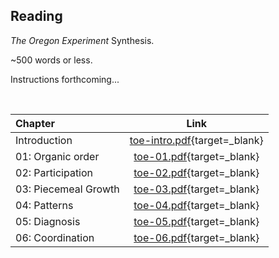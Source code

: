 ## Reading  

_The Oregon Experiment_ Synthesis.

~500 words or less.

Instructions forthcoming...  

<br>

| Chapter | Link |
|:---| :---: |
| Introduction | [toe-intro.pdf][intro]{target=_blank} |  
| 01: Organic order | [toe-01.pdf][01]{target=_blank} |
| 02: Participation | [toe-02.pdf][02]{target=_blank} |
| 03: Piecemeal Growth | [toe-03.pdf][03]{target=_blank} |
| 04: Patterns | [toe-04.pdf][04]{target=_blank} |
| 05: Diagnosis | [toe-05.pdf][05]{target=_blank} |
| 06: Coordination | [toe-06.pdf][06]{target=_blank} |


[intro]: https://drive.google.com/file/d/1IXF-H8DYzJXmqSggUTvlQ51LQQSUyTGn/view?usp=sharing
[01]: https://drive.google.com/file/d/1kBrv88P6dZRpaNTo4My0F-9IdeU51MjL/view?usp=sharing  
[02]: https://drive.google.com/file/d/1QqwLnM-HqxsDwL9ZILdTdUj0pl3nivFf/view?usp=sharing
[03]: https://drive.google.com/file/d/1o9Pc0TgmJxqaidP4FVs83oVrNYKHbKNL/view?usp=sharing
[04]: https://drive.google.com/file/d/1Z41sVWyUAzm3GSTn5Rk6SDiYMiuW4JGL/view?usp=sharing
[05]: https://drive.google.com/file/d/1BD2fzgop1D72dcfqklNO1nN1BFfYyeZF/view?usp=sharing
[06]: https://drive.google.com/file/d/1jsXUq-Uk4fjvA77gy1DsNb4J7wBjQskK/view?usp=sharing
